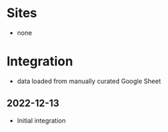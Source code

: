 # Sites

*  none

# Integration

* data loaded from manually curated Google Sheet

## 2022-12-13

* Initial integration
